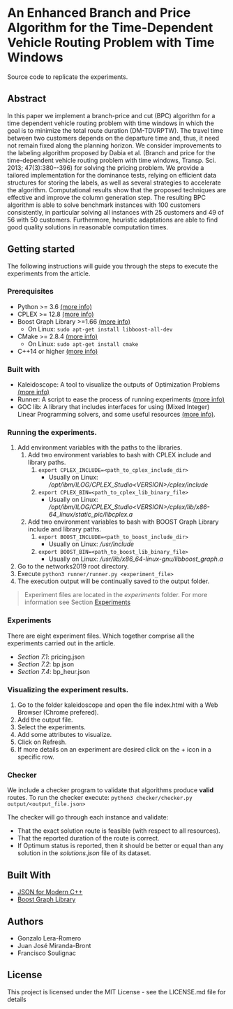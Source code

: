 # An Enhanced Branch and Price Algorithm for the Time-Dependent Vehicle Routing Problem with Time Windows
Source code to replicate the experiments.

## Abstract
In this paper we implement a branch-price and cut (BPC) algorithm for a time dependent vehicle routing problem with time windows in which the goal is to minimize the total route duration (DM-TDVRPTW).  The travel time between two customers depends on the departure time and, thus, it need not remain fixed along the planning horizon.  We consider improvements to the labeling algorithm proposed by Dabia et al. (Branch and price for the time-dependent vehicle routing problem with time windows, Transp. Sci. 2013; 47(3):380--396) for solving the pricing problem. We provide a tailored implementation for the dominance tests, relying on efficient data structures for storing the labels, as well as several strategies to accelerate the algorithm.  Computational results show that the proposed techniques are effective and improve the column generation step. The resulting BPC algorithm is able to solve benchmark instances with 100 customers consistently, in particular solving all instances with 25 customers and 49 of 56 with 50 customers. Furthermore, heuristic adaptations are able to find good quality solutions in reasonable computation times.

## Getting started
The following instructions will guide you through the steps to execute the experiments from the article.

### Prerequisites
- Python >= 3.6 [(more info)](https://www.python.org/)
- CPLEX >= 12.8 [(more info)](https://www.ibm.com/products/ilog-cplex-optimization-studio)
- Boost Graph Library >=1.66 [(more info)](https://www.boost.org/doc/libs/1_66_0/libs/graph/doc/index.html)
    - On Linux: ```sudo apt-get install libboost-all-dev```
- CMake >= 2.8.4 [(more info)](https://cmake.org/)
    - On Linux: ```sudo apt-get install cmake```
- C++14 or higher [(more info)](https://es.wikipedia.org/wiki/C%2B%2B14)

### Built with
- Kaleidoscope: A tool to visualize the outputs of Optimization Problems [(more info)](https://github.com/gleraromero/kaleidoscope)
- Runner: A script to ease the process of running experiments [(more info)](https://github.com/gleraromero/runner)
- GOC lib: A library that includes interfaces for using (Mixed Integer) Linear Programming solvers, and some useful resources [(more info)](https://github.com/gleraromero/goc).

### Running the experiments.
1. Add environment variables with the paths to the libraries.
    1. Add two environment variables to bash with CPLEX include and library paths.
        1. ```export CPLEX_INCLUDE=<path_to_cplex_include_dir>```
            - Usually on Linux: _/opt/ibm/ILOG/CPLEX_Studio\<VERSION\>/cplex/include_
        1. ```export CPLEX_BIN=<path_to_cplex_lib_binary_file>```
            - Usually on Linux: _/opt/ibm/ILOG/CPLEX_Studio\<VERSION\>/cplex/lib/x86-64_linux/static_pic/libcplex.a_
    1. Add two environment variables to bash with BOOST Graph Library include and library paths.
        1. ```export BOOST_INCLUDE=<path_to_boost_include_dir>```
            - Usually on Linux: _/usr/include_
        1. ```export BOOST_BIN=<path_to_boost_lib_binary_file>```
            - Usually on Linux: _/usr/lib/x86_64-linux-gnu/libboost_graph.a_
1. Go to the networks2019 root directory.
1. Execute ```python3 runner/runner.py <experiment_file>```
1. The execution output will be continually saved to the output folder.

> Experiment files are located in the _experiments_ folder. For more information see Section [Experiments](#Experiments)

### Experiments
There are eight experiment files. Which together comprise all the experiments carried out in the article.
* _Section 7.1_: pricing.json
* _Section 7.2_: bp.json
* _Section 7.4_: bp_heur.json

### Visualizing the experiment results.
1. Go to the folder kaleidoscope and open the file index.html with a Web Browser (Chrome prefered).
1. Add the output file.
1. Select the experiments.
1. Add some attributes to visualize.
1. Click on Refresh.
1. If more details on an experiment are desired click on the + icon in a specific row.

### Checker
We include a checker program to validate that algorithms produce **valid** routes. To run the checker execute:
```python3 checker/checker.py output/<output_file.json>```

The checker will go through each instance and validate:
- That the exact solution route is feasible (with respect to all resources).
- That the reported duration of the route is correct.
- If Optimum status is reported, then it should be better or equal than any solution in the _solutions.json_ file of its dataset.

## Built With
* [JSON for Modern C++](https://github.com/nlohmann/json)
* [Boost Graph Library](https://www.boost.org/doc/libs/1_66_0/libs/graph/doc/index.html)

## Authors
- Gonzalo Lera-Romero
- Juan José Miranda-Bront
- Francisco Soulignac

## License
This project is licensed under the MIT License - see the LICENSE.md file for details
